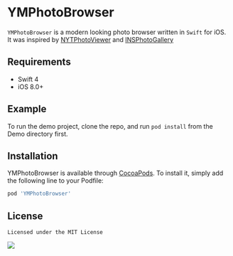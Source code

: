 # YMPhotoBrowser

`YMPhotoBrowser` is a modern looking photo browser written in `Swift` for iOS.
It was inspired by [NYTPhotoViewer](https://github.com/NYTimes/NYTPhotoViewer) and [INSPhotoGallery](https://github.com/inspace-io/INSPhotoGallery)

## Requirements

- Swift 4
- iOS 8.0+

## Example

To run the demo project, clone the repo, and run `pod install` from the Demo directory first.

## Installation

YMPhotoBrowser is available through [CocoaPods](http://cocoapods.org). To install
it, simply add the following line to your Podfile:
```ruby
pod 'YMPhotoBrowser'
```

## License
```
Licensed under the MIT License
```
<a href="https://github.com/zyuanming/YMPhotoBrowser/blob/master/LICENSE">
<img src="https://upload.wikimedia.org/wikipedia/commons/thumb/f/f8/License_icon-mit-88x31-2.svg/128px-License_icon-mit-88x31-2.svg.png">
</a>

